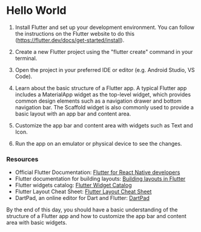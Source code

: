 
# Hello World

1. Install Flutter and set up your development environment. You can follow the instructions on the Flutter website to do this (https://flutter.dev/docs/get-started/install).

2. Create a new Flutter project using the "flutter create" command in your terminal.

3. Open the project in your preferred IDE or editor (e.g. Android Studio, VS Code).

4. Learn about the basic structure of a Flutter app. A typical Flutter app includes a MaterialApp widget as the top-level widget, which provides common design elements such as a navigation drawer and bottom navigation bar. The Scaffold widget is also commonly used to provide a basic layout with an app bar and content area.

5. Customize the app bar and content area with widgets such as Text and Icon.

6. Run the app on an emulator or physical device to see the changes.

### Resources

- Official Flutter Documentation: [Flutter for React Native developers](https://flutter.dev/docs/get-started/flutter-for/react-native-devs)
- Flutter documentation for building layouts: [Building layouts in Flutter](https://flutter.dev/docs/development/ui/layout)
- Flutter widgets catalog: [Flutter Widget Catalog](https://flutter.dev/docs/development/ui/widgets)
- Flutter Layout Cheat Sheet: [Flutter Layout Cheat Sheet](https://medium.com/flutter-community/flutter-layout-cheat-sheet-5363348d037e)
- DartPad, an online editor for Dart and Flutter: [DartPad](https://dartpad.dev/)

By the end of this day, you should have a basic understanding of the structure of a Flutter app and how to customize the app bar and content area with basic widgets.